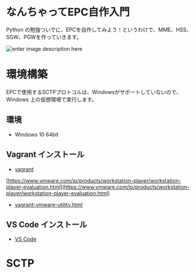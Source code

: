 # なんちゃってEPC自作入門
Python の勉強ついでに、EPCを自作してみよう！というわけで、MME、HSS、SGW、PGWを作っていきます。

![enter image description here](https://user-images.githubusercontent.com/1900544/84593371-e17ae600-ae86-11ea-872d-4aaf0fe4bfa1.png)


# 環境構築
EPCで使用するSCTPプロトコルは、Windowsがサポートしていないので、Windows 上の仮想環境で実行します。

## 環境

- Windows 10 64bit

## Vagrant インストール

- [vagrant](https://www.vagrantup.com/)

[https://www.vmware.com/jp/products/workstation-player/workstation-player-evaluation.html](https://www.vmware.com/jp/products/workstation-player/workstation-player-evaluation.html)

- [vagrant-vmware-utility.html](https://www.vagrantup.com/docs/providers/vmware/vagrant-vmware-utility.html)

## VS Code インストール

- [VS Code](https://azure.microsoft.com/ja-jp/products/visual-studio-code/)


# SCTP
<!--stackedit_data:
eyJoaXN0b3J5IjpbMTk3NjE4NzM2MiwtNTAyMzMwNDc3LC04Mz
M5MTM0NywtMTIxNDYxNzA5OSwtNTIxNzI3Njg1LDg5MzgzNzU3
MSwxNDY5NzM2MzA3LDExNzY1NTQ5NSwxNjk0Mjc0MTEwXX0=
-->